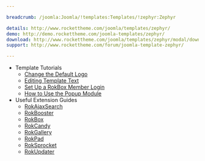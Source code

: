 ```yaml
---

breadcrumb: /joomla:Joomla/!templates:Templates/!zephyr:Zephyr

details: http://www.rockettheme.com/joomla/templates/zephyr/
demo: http://demo.rockettheme.com/joomla-templates/zephyr/
download: http://www.rockettheme.com/joomla/templates/zephyr/modal/downloads
support: http://www.rockettheme.com/forum/joomla-template-zephyr/

---
```


* Template Tutorials
    * [Change the Default Logo](../../basic/how_to_edit_the_logo.md)
    * [Editing Template Text](../../basic/how_to_edit_template_text.md)
    * [Set Up a RokBox Member Login](../../basic/how_to_set_up_a_rokbox_member_login.md)
    * [How to Use the Popup Module](../../basic/how_to_use_popup_module.md)
* Useful Extension Guides
    * [RokAjaxSearch](../../extensions/rokajaxsearch/)
    * [RokBooster](../../extensions/rokbooster/)
    * [RokBox](../../extensions/rokbox/)
    * [RokCandy](../../extensions/rokcandy)
    * [RokGallery](../../extensions/rokgallery/)
    * [RokPad](../../extensions/rokpad/)
    * [RokSprocket](../../extensions/roksprocket/)
    * [RokUpdater](../../extensions/rokupdater/)